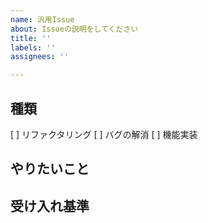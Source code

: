 ```yaml
---
name: 汎用Issue
about: Issueの説明をしてください
title: ''
labels: ''
assignees: ''

---
```


## 種類

[ ] リファクタリング
[ ] バグの解消
[ ] 機能実装

## やりたいこと

## 受け入れ基準
